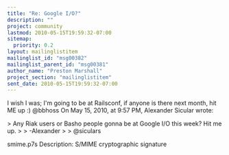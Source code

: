 ```yaml
---
title: "Re: Google I/O?"
description: ""
project: community
lastmod: 2010-05-15T19:59:32-07:00
sitemap:
  priority: 0.2
layout: mailinglistitem
mailinglist_id: "msg00382"
mailinglist_parent_id: "msg00381"
author_name: "Preston Marshall"
project_section: "mailinglistitem"
sent_date: 2010-05-15T19:59:32-07:00
---
```



I wish I was; I'm going to be at Railsconf, if anyone is there next month, hit 
ME up :)
@bbhoss
On May 15, 2010, at 9:57 PM, Alexander Sicular wrote:

&gt; Any Riak users or Basho people gonna be at Google I/O this week? Hit me up.
&gt; 
&gt; -Alexander
&gt; 
&gt; @siculars

smime.p7s
Description: S/MIME cryptographic signature
